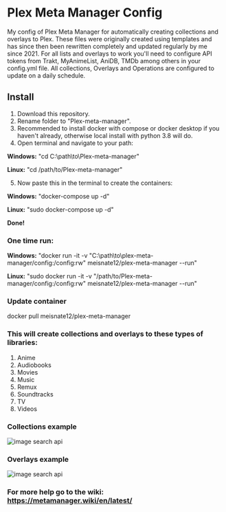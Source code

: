 # Plex Meta Manager Config

My config of Plex Meta Manager for automatically creating collections and overlays to Plex. These files were originally created using templates and has since then been rewritten completely and updated regularly by me since 2021. For all lists and overlays to work you'll need to configure API tokens from Trakt, MyAnimeList, AniDB, TMDb among others in your config.yml file. All collections, Overlays and Operations are configured to update on a daily schedule.

## Install

1. Download this repository.
2. Rename folder to "Plex-meta-manager".
3. Recommended to install docker with compose or docker desktop if you haven't already, otherwise local install with python 3.8 will do.
4. Open terminal and navigate to your path:

**Windows:** "cd C:\path\to\Plex-meta-manager"

**Linux:** "cd /path/to/Plex-meta-manager"

5. Now paste this in the terminal to create the containers:

**Windows:** "docker-compose up -d"

**Linux:** "sudo docker-compose up -d"

**Done!**

### One time run:

**Windows:** "docker run -it -v "C:\path\to\plex-meta-manager/config:/config:rw" meisnate12/plex-meta-manager --run"

**Linux:** "sudo docker run -it -v "/path/to/Plex-meta-manager/config:/config:rw" meisnate12/plex-meta-manager --run"

### Update container

docker pull meisnate12/plex-meta-manager

### This will create collections and overlays to these types of libraries:

1. Anime
2. Audiobooks
3. Movies
4. Music
5. Remux
6. Soundtracks
7. TV
8. Videos

### Collections example

![image search api](https://i.imgur.com/hURTISN.png)

### Overlays example

![image search api](https://i.imgur.com/aOjcjQh.png)

### For more help go to the wiki: https://metamanager.wiki/en/latest/

